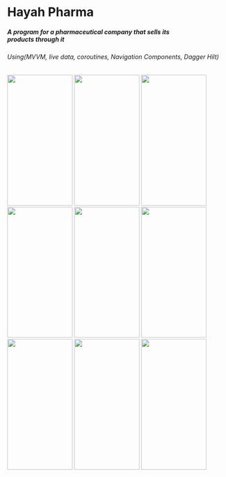 # Hayah Pharma

##### A program for a pharmaceutical company that sells its products through it <br />

###### Using(MVVM, live data, coroutines, Navigation Components, Dagger Hilt) <br />

<p>
 <img width="150" height="300" src="https://github.com/Samy-Hisham/Hayah_Pharma/assets/103468470/a987c05e-ca0c-4b76-a0da-21b8fdc2c4e8.jpeg">

   <img width="150" height="300" src="https://github.com/Samy-Hisham/Hayah_Pharma/assets/103468470/e5ac0ff5-9841-4558-994f-93d732a8269f.jpeg">
  
 <img width="150" height="300" src="https://github.com/Samy-Hisham/Hayah_Pharma/assets/103468470/d1c84a06-41b1-4420-b368-189bbe13076c.jpeg">
 
 <img width="150" height="300" src="https://github.com/Samy-Hisham/Hayah_Pharma/assets/103468470/beecdf01-daba-4aea-926f-9e36dd6b2998.jpeg">

 <img width="150" height="300" src="https://github.com/Samy-Hisham/Hayah_Pharma/assets/103468470/ddea21db-1ef9-4c64-81ca-e9bb9d3a0fef.jpeg">

   <img width="150" height="300" src="https://github.com/Samy-Hisham/Hayah_Pharma/assets/103468470/0f8ec279-54ec-4219-9898-1eb9ecb4654e.jpeg">

  <img width="150" height="300" src="https://github.com/Samy-Hisham/Hayah_Pharma/assets/103468470/d75e1359-3d2a-48e7-9724-bb9e47f98fda.jpeg">

  <img width="150" height="300" src="https://github.com/Samy-Hisham/Hayah_Pharma/assets/103468470/4e14f0a8-c84f-499b-ac64-270085618953.jpeg">

  <img width="150" height="300" src="https://github.com/Samy-Hisham/Hayah_Pharma/assets/103468470/8fd3d86c-0e04-4a32-ba52-367900ea4133.jpeg">

</p>
